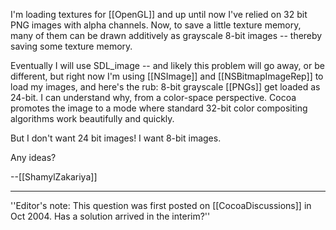 

I'm loading textures for [[OpenGL]] and up until now I've relied on 32 bit PNG images with alpha channels. Now, to save a little texture memory, many of them can be drawn additively as grayscale 8-bit images -- thereby saving some texture memory.

Eventually I will use SDL_image -- and likely this problem will go away, or be different, but right now I'm using [[NSImage]] and [[NSBitmapImageRep]] to load my images, and here's the rub: 8-bit grayscale [[PNGs]] get loaded as 24-bit. I can understand why, from a color-space perspective. Cocoa promotes the image to a mode where standard 32-bit color compositing algorithms work beautifully and quickly.

But I don't want 24 bit images! I want 8-bit images.

Any ideas?

--[[ShamylZakariya]]

----

''Editor's note: This question was first posted on [[CocoaDiscussions]] in Oct 2004. Has a solution arrived in the interim?''